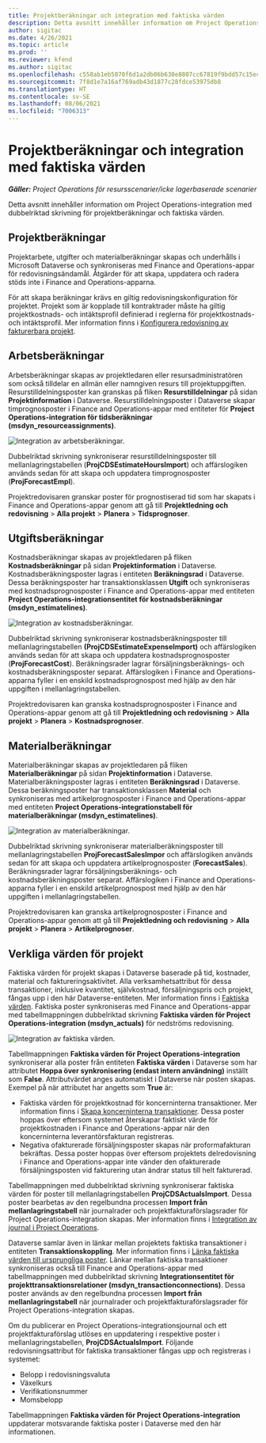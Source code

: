 ```yaml
---
title: Projektberäkningar och integration med faktiska värden
description: Detta avsnitt innehåller information om Project Operations-integration med dubbelriktad skrivning för projektberäkningar och faktiska värden.
author: sigitac
ms.date: 4/26/2021
ms.topic: article
ms.prod: ''
ms.reviewer: kfend
ms.author: sigitac
ms.openlocfilehash: c558ab1eb5070f6d1a2db06b630e8807cc67819f9bdd57c15ec346f484e04fe9
ms.sourcegitcommit: 7f8d1e7a16af769adb43d1877c28fdce53975db8
ms.translationtype: HT
ms.contentlocale: sv-SE
ms.lasthandoff: 08/06/2021
ms.locfileid: "7006313"
---
```

# <a name="project-estimates-and-actuals-integration"></a>Projektberäkningar och integration med faktiska värden

_**Gäller:** Project Operations för resursscenarier/icke lagerbaserade scenarier_

Detta avsnitt innehåller information om Project Operations-integration med dubbelriktad skrivning för projektberäkningar och faktiska värden.

## <a name="project-estimates"></a>Projektberäkningar

Projektarbete, utgifter och materialberäkningar skapas och underhålls i Microsoft Dataverse och synkroniseras med Finance and Operations-appar för redovisningsändamål. Åtgärder för att skapa, uppdatera och radera stöds inte i Finance and Operations-apparna.

För att skapa beräkningar krävs en giltig redovisningskonfiguration för projektet. Projekt som är kopplade till kontraktrader måste ha giltig projektkostnads- och intäktsprofil definierad i reglerna för projektkostnads- och intäktsprofil. Mer information finns i [Konfigurera redovisning av fakturerbara projekt](../project-accounting/configure-accounting-billable-projects.md#configure-project-cost-and-revenue-profile-rules).

## <a name="labor-estimates"></a>Arbetsberäkningar

Arbetsberäkningar skapas av projektledaren eller resursadministratören som också tilldelar en allmän eller namngiven resurs till projektuppgiften. Resurstilldelningsposter kan granskas på fliken **Resurstilldelningar** på sidan **Projektinformation** i Dataverse. Resurstilldelningsposter i Dataverse skapar timprognosposter i Finance and Operations-appar med entiteter för **Project Operations-integration för tidsberäkningar (msdyn\_resourceassignments)**.

   ![Integration av arbetsberäkningar.](./Media/DW4LaborEstimates.png)

Dubbelriktad skrivning synkroniserar resurstilldelningsposter till mellanlagringstabellen (**ProjCDSEstimateHoursImport**) och affärslogiken används sedan för att skapa och uppdatera timprognosposter (**ProjForecastEmpl**).

Projektredovisaren granskar poster för prognostiserad tid som har skapats i Finance and Operations-appar genom att gå till **Projektledning och redovisning** > **Alla projekt** > **Planera** > **Tidsprognoser**.

## <a name="expense-estimates"></a>Utgiftsberäkningar

Kostnadsberäkningar skapas av projektledaren på fliken **Kostnadsberäkningar** på sidan **Projektinformation** i Dataverse. Kostnadsberäkningsposter lagras i entiteten **Beräkningsrad** i Dataverse. Dessa beräkningsposter har transaktionsklassen **Utgift** och synkroniseras med kostnadsprognosposter i Finance and Operations-appar med entiteten **Project Operations-integrationsentitet för kostnadsberäkningar (msdyn\_estimatelines)**.

   ![Integration av kostnadsberäkningar.](./Media/DW4ExpenseEstimates.png)

Dubbelriktad skrivning synkroniserar kostnadsberäkningsposter till mellanlagringstabellen **(ProjCDSEstimateExpenseImport)** och affärslogiken används sedan för att skapa och uppdatera kostnadsprognosposter (**ProjForecastCost**). Beräkningsrader lagrar försäljningsberäknings- och kostnadsberäkningsposter separat. Affärslogiken i Finance and Operations-apparna fyller i en enskild kostnadsprognospost med hjälp av den här uppgiften i mellanlagringstabellen.

Projektredovisaren kan granska kostnadsprognosposter i Finance and Operations-appar genom att gå till **Projektledning och redovisning** > **Alla projekt** > **Planera** > **Kostnadsprognoser**.

## <a name="material-estimates"></a>Materialberäkningar

Materialberäkningar skapas av projektledaren på fliken **Materialberäkningar** på sidan **Projektinformation** i Dataverse. Materialberäkningsposter lagras i entiteten **Beräkningsrad** i Dataverse. Dessa beräkningsposter har transaktionsklassen **Material** och synkroniseras med artikelprognosposter i Finance and Operations-appar med entiteten **Project Operations-integrationstabell för materialberäkningar (msdyn\_estimatelines)**.

   ![Integration av materialberäkningar.](./Media/DW4MaterialEstimates.png)

Dubbelriktad skrivning synkroniserar materialberäkningsposter till mellanlagringstabellen **ProjForecastSalesImpor** och affärslogiken används sedan för att skapa och uppdatera artikelprognosposter (**ForecastSales**). Beräkningsrader lagrar försäljningsberäknings- och kostnadsberäkningsposter separat. Affärslogiken i Finance and Operations-apparna fyller i en enskild artikelprognospost med hjälp av den här uppgiften i mellanlagringstabellen.

Projektredovisaren kan granska artikelprognosposter i Finance and Operations-appar genom att gå till **Projektledning och redovisning** > **Alla projekt** > **Planera** > **Artikelprognoser**.

## <a name="project-actuals"></a>Verkliga värden för projekt

Faktiska värden för projekt skapas i Dataverse baserade på tid, kostnader, material och faktureringsaktivitet. Alla verksamhetsattribut för dessa transaktioner, inklusive kvantitet, självkostnad, försäljningspris och projekt, fångas upp i den här Dataverse-entiteten. Mer information finns i [Faktiska värden](../actuals/actuals-overview.md). Faktiska poster synkroniseras med Finance and Operations-appar med tabellmappningen dubbelriktad skrivning **Faktiska värden för Project Operations-integration (msdyn\_actuals)** för nedströms redovisning.

   ![Integration av faktiska värden.](./Media/DW4Actuals.png)

Tabellmappningen **Faktiska värden för Project Operations-integration** synkroniserar alla poster från entiteten **Faktiska värden** i Dataverse som har attributet **Hoppa över synkronisering (endast intern användning)** inställt som **False**. Attributvärdet anges automatiskt i Dataverse när posten skapas. Exempel på när attributet har angetts som **True** är:

  - Faktiska värden för projektkostnad för koncerninterna transaktioner. Mer information finns i [Skapa koncerninterna transaktioner](../project-accounting/create-intercompany-transactions.md). Dessa poster hoppas över eftersom systemet återskapar faktiskt värde för projektkostnaden i Finance and Operations-appar när den koncerninterna leverantörsfakturan registreras.
  - Negativa ofakturerade försäljningsposter skapas när proformafakturan bekräftas. Dessa poster hoppas över eftersom projektets delredovisning i Finance and Operations-appar inte vänder den ofakturerade försäljningsposten vid fakturering utan ändrar status till helt fakturerad.

Tabellmappningen med dubbelriktad skrivning synkroniserar faktiska värden för poster till mellanlagringstabellen **ProjCDSActualsImport**. Dessa poster bearbetas av den regelbundna processen **Import från mellanlagringstabell** när journalrader och projektfakturaförslagsrader för Project Operations-integration skapas. Mer information finns i [Integration av journal i Project Operations](../project-accounting/project-operations-integration-journal.md).

Dataverse samlar även in länkar mellan projektets faktiska transaktioner i entiteten **Transaktionskoppling**. Mer information finns i [Länka faktiska värden till ursprungliga poster](../actuals/linkingactuals.md). Länkar mellan faktiska transaktioner synkroniseras också till Finance and Operations-appar med tabellmappningen med dubbelriktad skrivning **Integrationsentitet för projekttransaktionsrelationer (msdyn\_transactionconnections)**. Dessa poster används av den regelbundna processen **Import från mellanlagringstabell** när journalrader och projektfakturaförslagsrader för Project Operations-integration skapas.

Om du publicerar en Project Operations-integrationsjournal och ett projektfakturaförslag utlöses en uppdatering i respektive poster i mellanlagringstabellen, **ProjCDSActualsImport**. Följande redovisningsattribut för faktiska transaktioner fångas upp och registreras i systemet:

- Belopp i redovisningsvaluta
- Växelkurs
- Verifikationsnummer
- Momsbelopp

Tabellmappningen **Faktiska värden för Project Operations-integration** uppdaterar motsvarande faktiska poster i Dataverse med den här informationen.
